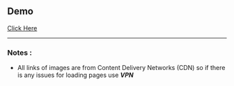 ## Demo 
[Click Here](https://lastxfighter.github.io/coffeeShop/)

---
### Notes :
- All links of images are from Content Delivery Networks (CDN) so if there is any issues for loading pages use ***VPN***
